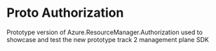 # Proto Authorization

Prototype version of Azure.ResourceManager.Authorization used to showcase and test the new prototype track 2 management plane SDK
